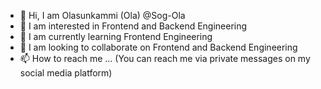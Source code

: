 - 👋 Hi, I am Olasunkammi (Ola) @Sog-Ola
- 👀 I am interested in Frontend and Backend Engineering
- 🌱 I am currently learning Frontend Engineering
- 💞️ I am looking to collaborate on Frontend and Backend Engineering
- 📫 How to reach me ... (You can reach me via private messages on my social media platform)


<!---
Sog-Ola/Sog-Ola is a ✨ special ✨ repository because its `README.md` (this file) appears on your GitHub profile.
You can click the Preview link to take a look at your changes.
--->
